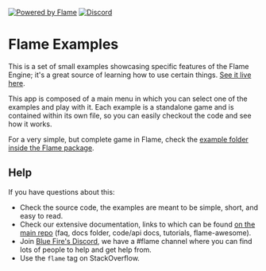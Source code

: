 [![Powered by Flame](https://img.shields.io/badge/Powered%20by-%F0%9F%94%A5-orange.svg)](https://flame-engine.org)
[![Discord](https://img.shields.io/discord/509714518008528896.svg)](https://discord.gg/pxrBmy4)


# Flame Examples

This is a set of small examples showcasing specific features of the Flame Engine; it's a great
source of learning how to use certain things.
[See it live here](https://examples.flame-engine.org/).

This app is composed of a main menu in which you can select one of the examples and play with it.
Each example is a standalone game and is contained within its own file, so you can easily checkout
the code and see how it works.

For a very simple, but complete game in Flame, check the
[example folder inside the Flame package](https://github.com/flame-engine/flame/tree/main/packages/flame/example).


## Help

If you have questions about this:

- Check the source code, the examples are meant to be simple, short, and easy to read.
- Check our extensive documentation, links to which can be found
 [on the main repo](https://github.com/flame-engine/flame) (faq, docs folder, code/api docs,
 tutorials, flame-awesome).
- Join [Blue Fire's Discord](https://discord.gg/5unKpdQD78), we have a #flame channel where you can
 find lots of people to help and get help from.
- Use the `flame` tag on StackOverflow.
